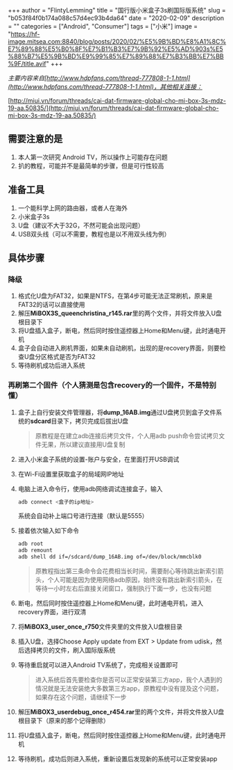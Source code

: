 +++
author = "FlintyLemming"
title = "国行版小米盒子3s刷国际版系统"
slug = "b053f84f0b174a088c57d4ec93b4da64"
date = "2020-02-09"
description = ""
categories = ["Android", "Consumer"]
tags = ["小米"]
image = "https://hf-image.mitsea.com:8840/blog/posts/2020/02/%E5%9B%BD%E8%A1%8C%E7%89%88%E5%B0%8F%E7%B1%B3%E7%9B%92%E5%AD%903s%E5%88%B7%E5%9B%BD%E9%99%85%E7%89%88%E7%B3%BB%E7%BB%9F/title.avif"
+++

*主要内容来自[http://www.hdpfans.com/thread-777808-1-1.html](http://www.hdpfans.com/thread-777808-1-1.html)，其他相关连接：*

[http://miui.vn/forum/threads/cai-dat-firmware-global-cho-mi-box-3s-mdz-19-aa.50835/](http://miui.vn/forum/threads/cai-dat-firmware-global-cho-mi-box-3s-mdz-19-aa.50835/)

## 需要注意的是

1. 本人第一次研究 Android TV，所以操作上可能存在问题
2. 扒的教程，可能并不是最简单的步骤，但是可行性较高

## 准备工具

1. 一个能科学上网的路由器，或者人在海外
2. 小米盒子3s
3. U盘（建议不大于32G，不然可能会出现问题）
4. USB双头线（可以不需要，教程也是以不用双头线为例）

## 具体步骤

### 降级

1. 格式化U盘为FAT32，如果是NTFS，在第4步可能无法正常刷机，原来是FAT32的话可以直接使用
2. 解压**MiBOX3S_queenchristina_r145.rar**里的两个文件，并将文件放入U盘根目录下
3. 将U盘插入盒子，断电，然后同时按住遥控器上Home和Menu键，此时通电开机
4. 盒子会自动进入刷机界面，如果未自动刷机，出现的是recovery界面，则要检查U盘分区格式是否为FAT32
5. 等待刷机成功后进入系统

### 再刷第二个固件（个人猜测是包含recovery的一个固件，不是特别懂）

1. 盒子上自行安装文件管理器，将**dump_16AB.img**通过U盘拷贝到盒子文件系统的**sdcard**目录下，拷贝完成后拔出U盘

    > 原教程是在建立adb连接后拷贝文件，个人用adb push命令尝试拷贝文件无果，所以建议直接用U盘复制

2. 进入小米盒子系统的设置-账户与安全，在里面打开USB调试
3. 在Wi-Fi设置里获取盒子的局域网IP地址
4. 电脑上进入命令行，使用adb网络调试连接盒子，输入

    ```bash
    adb connect <盒子的ip地址>
    ```

    系统会自动补上端口号进行连接（默认是5555）

5. 接着依次输入如下命令

    ```bash
    adb root
    adb remount
    adb shell dd if=/sdcard/dump_16AB.img of=/dev/block/mmcblk0
    ```

    > 原教程指出第三条命令会花费相当长时间，需要耐心等待跳出新索引箭头，个人可能是因为使用网络adb原因，始终没有跳出新索引箭头，在等待一小时左右后直接关闭窗口，强制执行下面一步，也没有问题

6. 断电，然后同时按住遥控器上Home和Menu键，此时通电开机，进入recovery界面，进行双清
7. 将**MiBOX3_user_once_r750**文件夹里的文件放入U盘根目录
8. 插入U盘，选择Choose Apply update from EXT > Update from udisk，然后选择拷贝的文件，刷入国际版系统
9. 等待重启就可以进入Android TV系统了，完成相关设置即可

    > 进入系统后首先要检查你是否可以正常安装第三方app，我个人遇到的情况就是无法安装绝大多数第三方app，原教程中没有提及这个问题，如果存在这个问题，请继续下一步

10. 解压**MiBOX3_userdebug_once_r454.rar**里的两个文件，并将文件放入U盘根目录下（原来的那个记得删除）
11. 将U盘插入盒子，断电，然后同时按住遥控器上Home和Menu键，此时通电开机
12. 等待刷机，成功后则进入系统，重新设置后发现新的系统可以正常安装app
